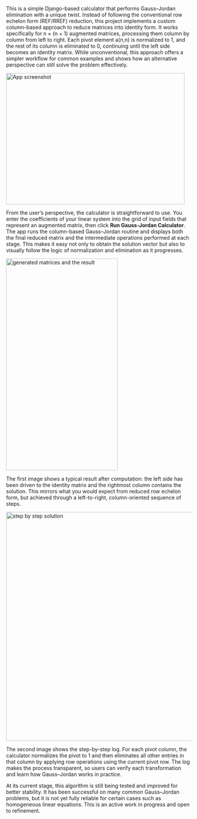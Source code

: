 This is a simple Django-based calculator that performs Gauss–Jordan elimination with a unique twist. Instead of following the conventional row echelon form (REF/RREF) reduction, this project implements a custom column-based approach to reduce matrices into identity form. It works specifically for n × (n + 1) augmented matrices, processing them column by column from left to right. Each pivot element a(n,n) is normalized to 1, and the rest of its column is eliminated to 0, continuing until the left side becomes an identity matrix. While unconventional, this approach offers a simpler workflow for common examples and shows how an alternative perspective can still solve the problem effectively.

<img width="485" height="357" alt="App screenshot" src="https://github.com/user-attachments/assets/9bd15d1f-2a1b-4e58-b33a-e218005ef6cf" />

From the user’s perspective, the calculator is straightforward to use. You enter the coefficients of your linear system into the grid of input fields that represent an augmented matrix, then click **Run Gauss-Jordan Calculator**. The app runs the column-based Gauss–Jordan routine and displays both the final reduced matrix and the intermediate operations performed at each stage. This makes it easy not only to obtain the solution vector but also to visually follow the logic of normalization and elimination as it progresses.

<img width="303" height="576" alt="generated matrices and the result" src="https://github.com/user-attachments/assets/4dcdc11a-0c97-4c72-bcc9-8389f14ac0cb" />

The first image shows a typical result after computation: the left side has been driven to the identity matrix and the rightmost column contains the solution. This mirrors what you would expect from reduced row echelon form, but achieved through a left-to-right, column-oriented sequence of steps.

<img width="746" height="622" alt="step by step solution" src="https://github.com/user-attachments/assets/14018337-1004-4181-8dfc-e18ba1bb727e" />

The second image shows the step-by-step log. For each pivot column, the calculator normalizes the pivot to 1 and then eliminates all other entries in that column by applying row operations using the current pivot row. The log makes the process transparent, so users can verify each transformation and learn how Gauss–Jordan works in practice.

At its current stage, this algorithm is still being tested and improved for better stability. It has been successful on many common Gauss–Jordan problems, but it is not yet fully reliable for certain cases such as homogeneous linear equations. This is an active work in progress and open to refinement.
